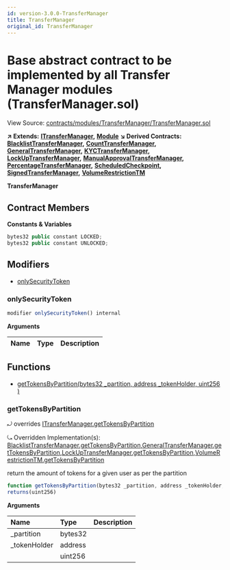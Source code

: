 ```yaml
---
id: version-3.0.0-TransferManager
title: TransferManager
original_id: TransferManager
---
```


# Base abstract contract to be implemented by all Transfer Manager modules \(TransferManager.sol\)

View Source: [contracts/modules/TransferManager/TransferManager.sol](https://github.com/PolymathNetwork/polymath-core/tree/096ba240a927c98e1f1a182d2efee7c4c4c1dfc5/contracts/modules/TransferManager/TransferManager.sol)

**↗ Extends:** [**ITransferManager**](https://github.com/PolymathNetwork/polymath-core/tree/096ba240a927c98e1f1a182d2efee7c4c4c1dfc5/docs/api/ITransferManager.md)**,** [**Module**](https://github.com/PolymathNetwork/polymath-core/tree/096ba240a927c98e1f1a182d2efee7c4c4c1dfc5/docs/api/Module.md) **↘ Derived Contracts:** [**BlacklistTransferManager**](https://github.com/PolymathNetwork/polymath-core/tree/096ba240a927c98e1f1a182d2efee7c4c4c1dfc5/docs/api/BlacklistTransferManager.md)**,** [**CountTransferManager**](https://github.com/PolymathNetwork/polymath-core/tree/096ba240a927c98e1f1a182d2efee7c4c4c1dfc5/docs/api/CountTransferManager.md)**,** [**GeneralTransferManager**](https://github.com/PolymathNetwork/polymath-core/tree/096ba240a927c98e1f1a182d2efee7c4c4c1dfc5/docs/api/GeneralTransferManager.md)**,** [**KYCTransferManager**](https://github.com/PolymathNetwork/polymath-core/tree/096ba240a927c98e1f1a182d2efee7c4c4c1dfc5/docs/api/KYCTransferManager.md)**,** [**LockUpTransferManager**](https://github.com/PolymathNetwork/polymath-core/tree/096ba240a927c98e1f1a182d2efee7c4c4c1dfc5/docs/api/LockUpTransferManager.md)**,** [**ManualApprovalTransferManager**](https://github.com/PolymathNetwork/polymath-core/tree/096ba240a927c98e1f1a182d2efee7c4c4c1dfc5/docs/api/ManualApprovalTransferManager.md)**,** [**PercentageTransferManager**](https://github.com/PolymathNetwork/polymath-core/tree/096ba240a927c98e1f1a182d2efee7c4c4c1dfc5/docs/api/PercentageTransferManager.md)**,** [**ScheduledCheckpoint**](https://github.com/PolymathNetwork/polymath-core/tree/096ba240a927c98e1f1a182d2efee7c4c4c1dfc5/docs/api/ScheduledCheckpoint.md)**,** [**SignedTransferManager**](https://github.com/PolymathNetwork/polymath-core/tree/096ba240a927c98e1f1a182d2efee7c4c4c1dfc5/docs/api/SignedTransferManager.md)**,** [**VolumeRestrictionTM**](https://github.com/PolymathNetwork/polymath-core/tree/096ba240a927c98e1f1a182d2efee7c4c4c1dfc5/docs/api/VolumeRestrictionTM.md)

**TransferManager**

## Contract Members

**Constants & Variables**

```javascript
bytes32 public constant LOCKED;
bytes32 public constant UNLOCKED;
```

## Modifiers

* [onlySecurityToken](transfermanager.md#onlysecuritytoken)

### onlySecurityToken

```javascript
modifier onlySecurityToken() internal
```

**Arguments**

| Name | Type | Description |
| :--- | :--- | :--- |


## Functions

* [getTokensByPartition\(bytes32 \_partition, address \_tokenHolder, uint256 \)](transfermanager.md#gettokensbypartition)

### getTokensByPartition

⤾ overrides [ITransferManager.getTokensByPartition](https://github.com/PolymathNetwork/polymath-core/tree/096ba240a927c98e1f1a182d2efee7c4c4c1dfc5/docs/api/ITransferManager.md#gettokensbypartition)

⤿ Overridden Implementation\(s\): [BlacklistTransferManager.getTokensByPartition](https://github.com/PolymathNetwork/polymath-core/tree/096ba240a927c98e1f1a182d2efee7c4c4c1dfc5/docs/api/BlacklistTransferManager.md#gettokensbypartition),[GeneralTransferManager.getTokensByPartition](https://github.com/PolymathNetwork/polymath-core/tree/096ba240a927c98e1f1a182d2efee7c4c4c1dfc5/docs/api/GeneralTransferManager.md#gettokensbypartition),[LockUpTransferManager.getTokensByPartition](https://github.com/PolymathNetwork/polymath-core/tree/096ba240a927c98e1f1a182d2efee7c4c4c1dfc5/docs/api/LockUpTransferManager.md#gettokensbypartition),[VolumeRestrictionTM.getTokensByPartition](https://github.com/PolymathNetwork/polymath-core/tree/096ba240a927c98e1f1a182d2efee7c4c4c1dfc5/docs/api/VolumeRestrictionTM.md#gettokensbypartition)

return the amount of tokens for a given user as per the partition

```javascript
function getTokensByPartition(bytes32 _partition, address _tokenHolder, uint256 ) external view
returns(uint256)
```

**Arguments**

| Name | Type | Description |
| :--- | :--- | :--- |
| \_partition | bytes32 |  |
| \_tokenHolder | address |  |
|  | uint256 |  |

